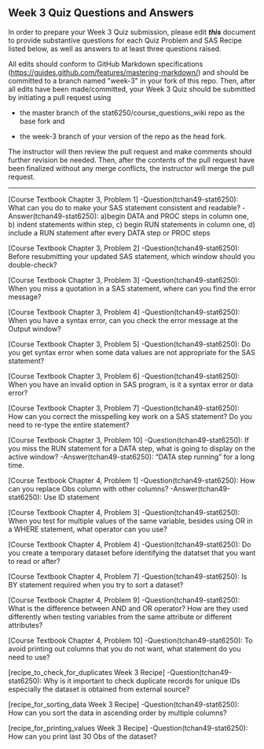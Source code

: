 
## Week 3 Quiz Questions and Answers

In order to prepare your Week 3 Quiz submission, please edit ***this*** document to provide substantive questions for each Quiz Problem and SAS Recipe listed below, as well as answers to at least three questions raised.

All edits should conform to GitHub Markdown specifications (https://guides.github.com/features/mastering-markdown/) and should be committed to a branch named "week-3" in your fork of this repo. Then, after all edits have been made/committed, your Week 3 Quiz should be submitted by initiating a pull request using

- the master branch of the stat6250/course_questions_wiki repo as the base fork and

- the week-3 branch of your version of the repo as the head fork.

The instructor will then review the pull request and make comments should further revision be needed. Then, after the contents of the pull request have been finalized without any merge conflicts, the instructor will merge the pull request.

********************************************************************************



[Course Textbook Chapter 3, Problem 1]
-Question(tchan49-stat6250): What can you do to make your SAS statement consistent and readable? 
-Answer(tchan49-stat6250): a)begin DATA and PROC steps in column one, b) indent statements within step, c) begin RUN statements in column one, d) include a RUN statement after every DATA step or PROC steps



[Course Textbook Chapter 3, Problem 2]
-Question(tchan49-stat6250): Before resubmitting your updated SAS statement, which window should you double-check? 


[Course Textbook Chapter 3, Problem 3]
-Question(tchan49-stat6250): When you miss a quotation in a SAS statement, where can you find the error message? 

 
[Course Textbook Chapter 3, Problem 4]
-Question(tchan49-stat6250): When you have a syntax error, can you check the error message at the Output window?


[Course Textbook Chapter 3, Problem 5]
-Question(tchan49-stat6250): Do you get syntax error when some data values are not appropriate for the SAS statement? 



[Course Textbook Chapter 3, Problem 6]
-Question(tchan49-stat6250): When you have an invalid option in SAS program, is it a syntax error or data error? 


[Course Textbook Chapter 3, Problem 7]
-Question(tchan49-stat6250): How can you correct the misspelling key work on a SAS statement? Do you need to re-type the entire statement? 


[Course Textbook Chapter 3, Problem 10]
-Question(tchan49-stat6250): If you miss the RUN statement for a DATA step, what is going to display on the active window? 
-Answer(tchan49-stat6250): “DATA step running” for a long time. 



[Course Textbook Chapter 4, Problem 1]
-Question(tchan49-stat6250): How can you replace Obs column with other columns? 
-Answer(tchan49-stat6250): Use ID statement 



[Course Textbook Chapter 4, Problem 3]
-Question(tchan49-stat6250): When you test for multiple values of the same variable, besides using OR in a WHERE statement, what operator can you use? 


[Course Textbook Chapter 4, Problem 4]
-Question(tchan49-stat6250): Do you create a temporary dataset before identifying the datatset that you want to read or after? 




[Course Textbook Chapter 4, Problem 7]
-Question(tchan49-stat6250): Is BY statement required when you try to sort a dataset? 




[Course Textbook Chapter 4, Problem 9]
-Question(tchan49-stat6250): What is the difference between AND and OR operator? How are they used differently when testing variables from the same attribute or different attributes? 





[Course Textbook Chapter 4, Problem 10]
-Question(tchan49-stat6250): To avoid printing out columns that you do not want, what statement do you need to use?


[recipe_to_check_for_duplicates Week 3 Recipe]
-Question(tchan49-stat6250): Why is it important to check duplicate records for unique IDs especially the dataset is obtained from external source?



[recipe_for_sorting_data Week 3 Recipe]
-Question(tchan49-stat6250): How can you sort the data in ascending order by multiple columns? 



[recipe_for_printing_values Week 3 Recipe]
-Question(tchan49-stat6250): How can you print last 30 Obs of the dataset? 

